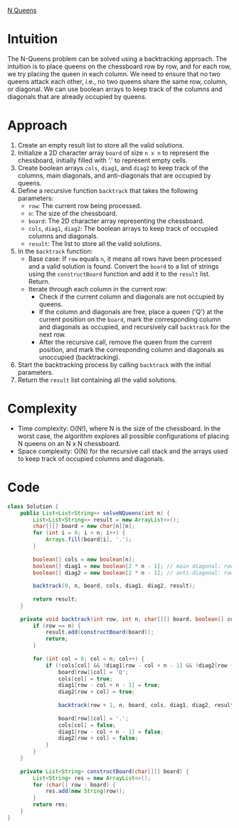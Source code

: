 [N Queens](https://leetcode.com/problems/n-queens/description/)

# Intuition
The N-Queens problem can be solved using a backtracking approach. The intuition is to place queens on the chessboard row by row, and for each row, we try placing the queen in each column. We need to ensure that no two queens attack each other, i.e., no two queens share the same row, column, or diagonal. We can use boolean arrays to keep track of the columns and diagonals that are already occupied by queens.

# Approach
1. Create an empty result list to store all the valid solutions.
2. Initialize a 2D character array `board` of size `n x n` to represent the chessboard, initially filled with '.' to represent empty cells.
3. Create boolean arrays `cols`, `diag1`, and `diag2` to keep track of the columns, main diagonals, and anti-diagonals that are occupied by queens.
4. Define a recursive function `backtrack` that takes the following parameters:
   - `row`: The current row being processed.
   - `n`: The size of the chessboard.
   - `board`: The 2D character array representing the chessboard.
   - `cols`, `diag1`, `diag2`: The boolean arrays to keep track of occupied columns and diagonals.
   - `result`: The list to store all the valid solutions.
5. In the `backtrack` function:
   - Base case: If `row` equals `n`, it means all rows have been processed and a valid solution is found. Convert the `board` to a list of strings using the `constructBoard` function and add it to the `result` list. Return.
   - Iterate through each column in the current row:
     - Check if the current column and diagonals are not occupied by queens.
     - If the column and diagonals are free, place a queen ('Q') at the current position on the `board`, mark the corresponding column and diagonals as occupied, and recursively call `backtrack` for the next row.
     - After the recursive call, remove the queen from the current position, and mark the corresponding column and diagonals as unoccupied (backtracking).
6. Start the backtracking process by calling `backtrack` with the initial parameters.
7. Return the `result` list containing all the valid solutions.

# Complexity
- Time complexity: O(N!), where N is the size of the chessboard. In the worst case, the algorithm explores all possible configurations of placing N queens on an N x N chessboard.
- Space complexity: O(N) for the recursive call stack and the arrays used to keep track of occupied columns and diagonals.

# Code
```java
class Solution {
    public List<List<String>> solveNQueens(int n) {
        List<List<String>> result = new ArrayList<>();
        char[][] board = new char[n][n];
        for (int i = 0; i < n; i++) {
            Arrays.fill(board[i], '.');
        }
        
        boolean[] cols = new boolean[n];
        boolean[] diag1 = new boolean[2 * n - 1]; // main diagonal: row - col + n - 1
        boolean[] diag2 = new boolean[2 * n - 1]; // anti-diagonal: row + col
        
        backtrack(0, n, board, cols, diag1, diag2, result);
        
        return result;
    }
    
    private void backtrack(int row, int n, char[][] board, boolean[] cols, boolean[] diag1, boolean[] diag2, List<List<String>> result) {
        if (row == n) {
            result.add(constructBoard(board));
            return;
        }
        
        for (int col = 0; col < n; col++) {
            if (!cols[col] && !diag1[row - col + n - 1] && !diag2[row + col]) {
                board[row][col] = 'Q';
                cols[col] = true;
                diag1[row - col + n - 1] = true;
                diag2[row + col] = true;
                
                backtrack(row + 1, n, board, cols, diag1, diag2, result);
                
                board[row][col] = '.';
                cols[col] = false;
                diag1[row - col + n - 1] = false;
                diag2[row + col] = false;
            }
        }
    }
    
    private List<String> constructBoard(char[][] board) {
        List<String> res = new ArrayList<>();
        for (char[] row : board) {
            res.add(new String(row));
        }
        return res;
    }
}
```